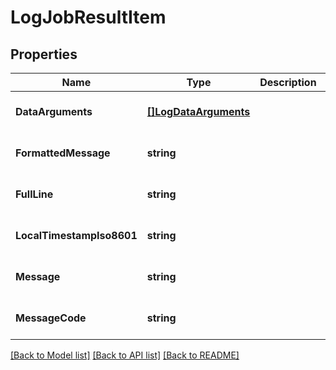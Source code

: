# LogJobResultItem

## Properties
Name | Type | Description | Notes
------------ | ------------- | ------------- | -------------
**DataArguments** | [**[]LogDataArguments**](logDataArguments.md) |  | [optional] [default to null]
**FormattedMessage** | **string** |  | [optional] [default to null]
**FullLine** | **string** |  | [optional] [default to null]
**LocalTimestampIso8601** | **string** |  | [optional] [default to null]
**Message** | **string** |  | [optional] [default to null]
**MessageCode** | **string** |  | [optional] [default to null]

[[Back to Model list]](../README.md#documentation-for-models) [[Back to API list]](../README.md#documentation-for-api-endpoints) [[Back to README]](../README.md)

